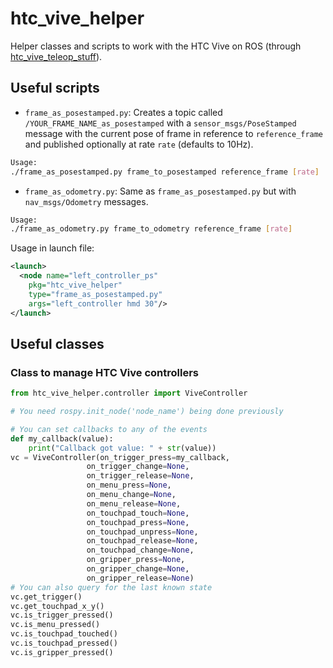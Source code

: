 # htc_vive_helper
Helper classes and scripts to work with the HTC Vive on ROS (through [htc_vive_teleop_stuff](https://github.com/uts-magic-lab/htc_vive_teleop_stuff)).

## Useful scripts
* `frame_as_posestamped.py`: Creates a topic called `/YOUR_FRAME_NAME_as_posestamped` with a `sensor_msgs/PoseStamped` message with the current pose of frame in reference to `reference_frame` and published optionally at rate `rate` (defaults to 10Hz).

```bash
Usage:
./frame_as_posestamped.py frame_to_posestamped reference_frame [rate]
```

* `frame_as_odometry.py`: Same as `frame_as_posestamped.py` but with `nav_msgs/Odometry` messages.

```bash
Usage:
./frame_as_odometry.py frame_to_odometry reference_frame [rate]
```

Usage in launch file:
```xml
<launch>
  <node name="left_controller_ps" 
    pkg="htc_vive_helper" 
    type="frame_as_posestamped.py"
    args="left_controller hmd 30"/>
</launch>
```

## Useful classes

### Class to manage HTC Vive controllers
```python
from htc_vive_helper.controller import ViveController

# You need rospy.init_node('node_name') being done previously

# You can set callbacks to any of the events
def my_callback(value):
    print("Callback got value: " + str(value))
vc = ViveController(on_trigger_press=my_callback,
                 on_trigger_change=None,
                 on_trigger_release=None,
                 on_menu_press=None,
                 on_menu_change=None,
                 on_menu_release=None,
                 on_touchpad_touch=None,
                 on_touchpad_press=None,
                 on_touchpad_unpress=None,
                 on_touchpad_release=None,
                 on_touchpad_change=None,
                 on_gripper_press=None,
                 on_gripper_change=None,
                 on_gripper_release=None)
# You can also query for the last known state
vc.get_trigger()
vc.get_touchpad_x_y()
vc.is_trigger_pressed()
vc.is_menu_pressed()
vc.is_touchpad_touched()
vc.is_touchpad_pressed()
vc.is_gripper_pressed()
```